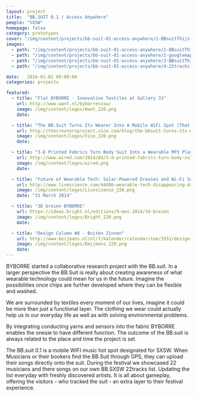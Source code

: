 ```yaml
---
layout: project
title:  "BB.SUIT 0.1 / Access Anywhere"
people: "SXSW"
homepage: false
category: prototypes
cover: "/img/content/projects/bb-suit-01-access-anywhere/1-BBsuitThijs-1.1.jpg"
images:
  - path: "/img/content/projects/bb-suit-01-access-anywhere/1-BBsuitThijs-1.1.jpg"
  - path: "/img/content/projects/bb-suit-01-access-anywhere/2-googlemaps.png"
  - path: "/img/content/projects/bb-suit-01-access-anywhere/3-BBsuitThijs-2.1.jpg"
  - path: "/img/content/projects/bb-suit-01-access-anywhere/4-22tracks.com-byborresxsw.png"

date:   2016-01-01 09:00:00
categories: projects

featured:
  - title: "Flat BYBORRE - Innovative Textiles at Gallery 33"
    url: http://www.want.nl/byborresxsw/
    image: /img/content/logos/Want_220.png
    date:

  - title: "The BB.Suit Turns Its Wearer Into A Mobile WiFi Spot (That Plays Music)"
    url: http://thecreatorsproject.vice.com/blog/the-bbsuit-turns-its-wearer-into-a-mobile-wifi-spot-that-plays-music
    image: /img/content/logos/Vice_220.png
    date:

  - title: "3-D Printed Fabrics Turn Body Suit Into a Wearable MP3 Player"
    url: http://www.wired.com/2014/04/3-d-printed-fabrics-turn-body-suit-into-wearable-mp3-player/#slide-id-734591
    image: /img/content/logos/wired.png
    date:

  - title: "Future of Wearable Tech: Solar-Powered Dresses and Wi-Fi Suits"
    url: http://www.livescience.com/44486-wearable-tech-disappearing-dresses-wifi-suits.html
    image: /img/content/logos/Livescience_220.png
    date: "31 March 2014"

  - title: "3D breien BYBORRE"
    url: https://ideas.bright.nl/editions/9-mei-2014/3d-breien
    image: /img/content/logos/Bright_220.png
    date:

  - title: "Design Column #8 - Buiten Zinnen"
    url: http://www.boijmans.nl/nl/7/kalender/calendaritem/1551/design-column-8
    image: /img/content/logos/Boijmans_220.png
    date:
---
```


BYBORRE started a collaborative research project with the BB.suit. In a larger perspective the BB.Suit is really about creating awareness of what wearable technology could mean for us in the future. Imagine the possibilities once chips are further developed where they can be flexible and washed.

We are surrounded by textiles every moment of our lives, imagine it could be more than just a functional layer. The clothing we wear could actually help us in our everyday life as well as with solving environmental problems.

By integrating conducting yarns and sensors into the fabric BYBORRE enables the onesie to have different function. The outcome of the BB.suit is always related to the place and time the project is set.

The BB.suit 0.1 is a mobile WIFI music hot spot designated for SXSW. When Musicians or their bookers find the BB.Suit through GPS, they can upload their songs directly onto the suit. During the festival we showcased 22 musicians and there songs on our own BB.SXSW 22tracks list. Updating the list everyday with freshly discovered artists. It is all about gameplay, offering the visitors - who tracked the suit - an extra layer to their festival experience.

